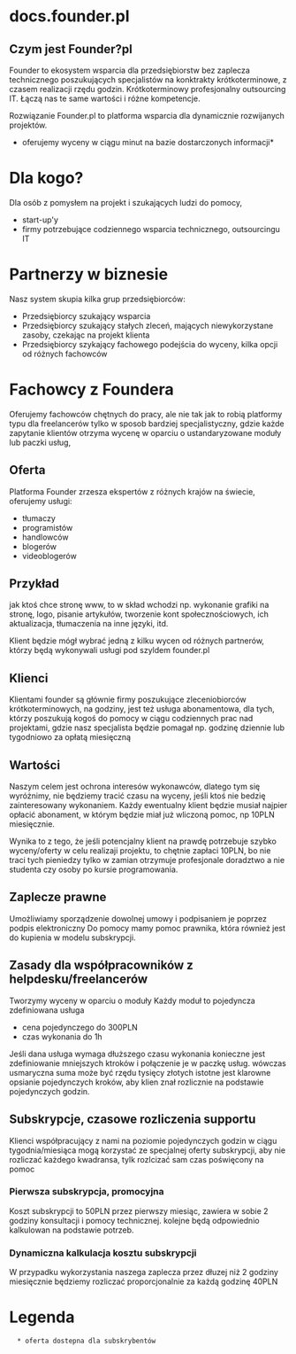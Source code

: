 # docs.founder.pl

## Czym jest Founder?pl
Founder to ekosystem wsparcia dla przedsiębiorstw bez zaplecza technicznego poszukujących specjalistów na konktrakty krótkoterminowe, z czasem realizacji rzędu godzin.
Krótkoterminowy profesjonalny outsourcing IT.
Łączą nas te same wartości i różne kompetencje.

Rozwiązanie Founder.pl to platforma wsparcia dla dynamicznie rozwijanych projektów.
+ oferujemy wyceny w ciągu minut na bazie dostarczonych informacji*

# Dla kogo?

Dla osób z pomysłem na projekt i szukających ludzi do pomocy,
+ start-up'y
+ firmy potrzebujące codziennego wsparcia technicznego, outsourcingu IT


# Partnerzy w biznesie

Nasz system skupia kilka grup przedsiębiorców:

+ Przedsiębiorcy szukający wsparcia
+ Przedsiębiorcy szukający stałych zleceń, mających niewykorzystane zasoby, czekając na projekt klienta
+ Przedsiębiorcy szykający fachowego podejścia do wyceny, kilka opcji od różnych fachowców


# Fachowcy z Foundera

Oferujemy fachowców chętnych do pracy, ale nie tak jak to robią platformy typu dla freelancerów
tylko w sposob bardziej specjalistyczny, gdzie każde zapytanie klientów otrzyma wycenę w oparciu o ustandaryzowane moduły lub paczki usług,


## Oferta 

Platforma Founder zrzesza ekspertów z różnych krajów na świecie, oferujemy usługi:
+ tłumaczy
+ programistów
+ handlowców
+ blogerów
+ videoblogerów


## Przykład
jak ktoś chce stronę www, to w skład wchodzi np. wykonanie grafiki na stronę, logo, pisanie artykułów, tworzenie kont społecznościowych, ich aktualizacja, tłumaczenia na inne języki, itd.

Klient będzie mógł wybrać jedną z kilku wycen od różnych partnerów, którzy będą wykonywali usługi pod szyldem founder.pl

## Klienci
Klientami founder są głównie firmy poszukujące zleceniobiorców krótkoterminowych, na godziny, jest też usługa abonamentowa, dla tych, którzy poszukują kogoś do pomocy w ciągu codziennych prac nad projektami, gdzie nasz specjalista będzie pomagał np. godzinę dziennie lub tygodniowo za opłatą miesięczną

## Wartości

Naszym celem jest ochrona interesów wykonawców, dlatego tym się wyróżnimy, nie będziemy tracić czasu na wyceny, jeśli ktoś nie bedzię zainteresowany wykonaniem. 
Każdy ewentualny klient będzie musiał najpier opłacić abonament, w którym będzie miał już wliczoną pomoc, np 10PLN miesięcznie.

Wynika to z tego, że jeśli potencjalny klient na prawdę potrzebuje szybko wyceny/oferty w celu realizaji projektu, to chętnie zapłaci 10PLN, bo nie traci tych pieniedzy tylko w zamian otrzymuje profesjonale doradztwo a nie studenta czy osoby po kursie programowania.

## Zaplecze prawne
Umożliwiamy sporządzenie dowolnej umowy i podpisaniem je poprzez podpis elektroniczny
Do pomocy mamy pomoc prawnika, która również jest do kupienia w modelu subskrypcji.

## Zasady dla współpracowników z helpdesku/freelancerów
Tworzymy wyceny w oparciu o moduły
Każdy moduł to pojedyncza zdefiniowana usługa
+ cena pojedynczego do 300PLN
+ czas wykonania do 1h

Jeśli dana usługa wymaga dłuższego czasu wykonania konieczne jest zdefiniowanie mniejszych ktroków i połączenie je w paczkę usług.
wówczas usmaryczna suma może być rzędu tysięcy złotych
istotne jest klarowne opsianie pojedynczych kroków, aby klien znał rozlicznie na podstawie pojedynczych godzin.


## Subskrypcje, czasowe rozliczenia supportu
Klienci współpracujący z nami na poziomie pojedynczych godzin w ciągu tygodnia/miesiąca mogą korzystać ze specjalnej oferty subskrypcji,
aby nie rozliczać każdego kwadransa, tylk rozlcizać sam czas poświęcony na pomoc

### Pierwsza subskrypcja, promocyjna
Koszt subskrypcji to 50PLN przez pierwszy miesiąc, zawiera w sobie 2 godziny konsultacji i pomocy technicznej.
kolejne będą odpowiednio kalkulowan na podstawie potrzeb.

### Dynamiczna kalkulacja kosztu subskrypcji
W przypadku wykorzystania naszega zaplecza przez dłuzej niż 2 godziny miesięcznie będziemy rozliczać proporcjonalnie za każdą godzinę 40PLN


# Legenda

      * oferta dostepna dla subskrybentów
